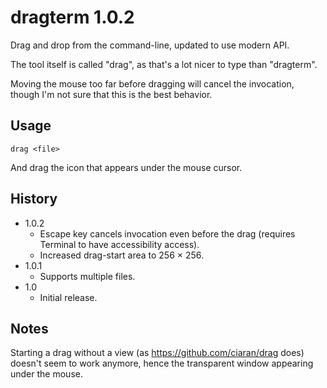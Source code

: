 #  dragterm 1.0.2

Drag and drop from the command-line, updated to use modern API.

The tool itself is called "drag", as that's a lot nicer to type than "dragterm".

Moving the mouse too far before dragging will cancel the invocation, though I'm not sure that this is the best behavior.

## Usage

`drag <file>`

And drag the icon that appears under the mouse cursor.

## History

- 1.0.2
	- Escape key cancels invocation even before the drag (requires Terminal to have accessibility access).
	- Increased drag-start area to 256 × 256.
- 1.0.1
	- Supports multiple files.
- 1.0
	- Initial release.

## Notes

Starting a drag without a view (as <https://github.com/ciaran/drag> does) doesn't seem to work anymore, hence the transparent window appearing under the mouse.
